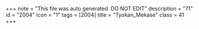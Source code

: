 +++
note = "This file was auto generated. DO NOT EDIT"
description = "71"
id = "2004"
icon = "1"
tags = [2004]
title = "Tyokan_Mekase"
class = 41
+++
